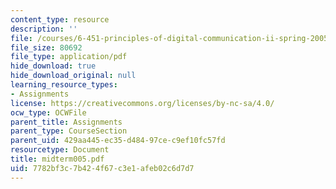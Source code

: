 ```yaml
---
content_type: resource
description: ''
file: /courses/6-451-principles-of-digital-communication-ii-spring-2005/7782bf3c7b424f67c3e1afeb02c6d7d7_midterm005.pdf
file_size: 80692
file_type: application/pdf
hide_download: true
hide_download_original: null
learning_resource_types:
- Assignments
license: https://creativecommons.org/licenses/by-nc-sa/4.0/
ocw_type: OCWFile
parent_title: Assignments
parent_type: CourseSection
parent_uid: 429aa445-ec35-d484-97ce-c9ef10fc57fd
resourcetype: Document
title: midterm005.pdf
uid: 7782bf3c-7b42-4f67-c3e1-afeb02c6d7d7
---
```

